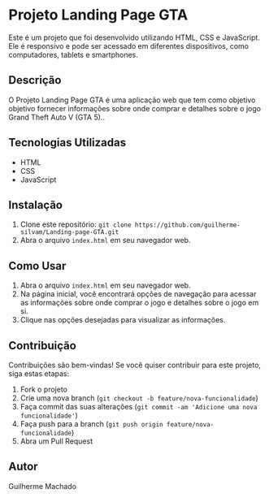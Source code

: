 # Projeto Landing Page GTA

Este é um projeto  que foi desenvolvido utilizando HTML, CSS e JavaScript. Ele é responsivo e pode ser acessado em diferentes dispositivos, como computadores, tablets e smartphones.

## Descrição

O Projeto Landing Page GTA é uma aplicação web que tem como objetivo objetivo fornecer informações sobre onde comprar e detalhes sobre o jogo Grand Theft Auto V (GTA 5)..


## Tecnologias Utilizadas

- HTML
- CSS
- JavaScript

## Instalação

1. Clone este repositório: `git clone https://github.com/guilherme-silvam/Landing-page-GTA.git`
2. Abra o arquivo `index.html` em seu navegador web.

## Como Usar

1. Abra o arquivo `index.html` em seu navegador web.
2. Na página inicial, você encontrará opções de navegação para acessar as informações sobre onde comprar o jogo e detalhes sobre o jogo em si.
3. Clique nas opções desejadas para visualizar as informações.

## Contribuição

Contribuições são bem-vindas! Se você quiser contribuir para este projeto, siga estas etapas:

1. Fork o projeto
2. Crie uma nova branch (`git checkout -b feature/nova-funcionalidade`)
3. Faça commit das suas alterações (`git commit -am 'Adicione uma nova funcionalidade'`)
4. Faça push para a branch (`git push origin feature/nova-funcionalidade`)
5. Abra um Pull Request

## Autor

Guilherme Machado
